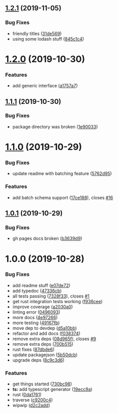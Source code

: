 ## [1.2.1](https://github.com/etclabscore/json-schema-to-types/compare/1.2.0...1.2.1) (2019-11-05)


### Bug Fixes

* friendly titles ([31de569](https://github.com/etclabscore/json-schema-to-types/commit/31de569369cb74700bf23b316a0f5096d998cdf5))
* using some lodash stuff ([845c1c4](https://github.com/etclabscore/json-schema-to-types/commit/845c1c45d77572c82f37b75830c340226e746873))

# [1.2.0](https://github.com/etclabscore/json-schema-to-types/compare/1.1.1...1.2.0) (2019-10-30)


### Features

* add generic interface ([a1757a7](https://github.com/etclabscore/json-schema-to-types/commit/a1757a7069b2d3f34b5a9591a340d4232d004c64))

## [1.1.1](https://github.com/etclabscore/json-schema-to-types/compare/1.1.0...1.1.1) (2019-10-30)


### Bug Fixes

* package directory was broken ([1e90033](https://github.com/etclabscore/json-schema-to-types/commit/1e90033a31504682dbadee580914fdf35fb0f344))

# [1.1.0](https://github.com/etclabscore/json-schema-to-types/compare/1.0.1...1.1.0) (2019-10-29)


### Bug Fixes

* update readme with batching feature ([5762d95](https://github.com/etclabscore/json-schema-to-types/commit/5762d95a94a463656a8034af840702f9881de0ae))


### Features

* add batch schema support ([17ce188](https://github.com/etclabscore/json-schema-to-types/commit/17ce188400f53b82473f2917a714ccdd8b3ea5c5)), closes [#16](https://github.com/etclabscore/json-schema-to-types/issues/16)

## [1.0.1](https://github.com/etclabscore/json-schema-to-types/compare/1.0.0...1.0.1) (2019-10-29)


### Bug Fixes

* gh pages docs broken ([b3639d9](https://github.com/etclabscore/json-schema-to-types/commit/b3639d95143d1febca8891e04f44d8305841eabd))

# 1.0.0 (2019-10-28)


### Bug Fixes

* add readme stuff ([e07de72](https://github.com/etclabscore/json-schema-to-types/commit/e07de72b06a70bf60bad3589d3c1ac925e3d6b3d))
* add typedoc ([47336cb](https://github.com/etclabscore/json-schema-to-types/commit/47336cb8a3364f8eb27013f1c3b228cd32121730))
* all tests passing ([7328f33](https://github.com/etclabscore/json-schema-to-types/commit/7328f3304b41f2180ded4e0de7328efeab9e5c02)), closes [#1](https://github.com/etclabscore/json-schema-to-types/issues/1)
* get rust integration tests working ([f936cee](https://github.com/etclabscore/json-schema-to-types/commit/f936ceed534f4ec1dc165ca2edbd9f09710894c5))
* improve coverage ([a2030a0](https://github.com/etclabscore/json-schema-to-types/commit/a2030a03578566f1b4ef6ac21df03ea8852a454b))
* linting error ([0496093](https://github.com/etclabscore/json-schema-to-types/commit/0496093fcf432a09e69c59bdc447489b710eeae0))
* more docs ([4e97266](https://github.com/etclabscore/json-schema-to-types/commit/4e97266b3c731ff3db3eb64880121167f952ea9c))
* more testing ([49167fb](https://github.com/etclabscore/json-schema-to-types/commit/49167fb6600b86781b93481af0f1ba47be3930e2))
* move dep to devdep ([d5a10bb](https://github.com/etclabscore/json-schema-to-types/commit/d5a10bb13752eed9b0f8e1f8a4327bef1b0c713f))
* refactor and add docs ([f038374](https://github.com/etclabscore/json-schema-to-types/commit/f038374b4644cc232dc3974a71aab8f89e5aa844))
* remove extra deps ([08d965f](https://github.com/etclabscore/json-schema-to-types/commit/08d965f81239cece6e8767ad9e7e660ccba8681b)), closes [#9](https://github.com/etclabscore/json-schema-to-types/issues/9)
* remove extra deps ([700b515](https://github.com/etclabscore/json-schema-to-types/commit/700b51503cf9cba2d400b797661b1e6c04e06125))
* rust fixes ([87dbde6](https://github.com/etclabscore/json-schema-to-types/commit/87dbde63e79f96a474f93139dcb37f4acca7d8be))
* update packagejson ([5b50dcb](https://github.com/etclabscore/json-schema-to-types/commit/5b50dcb976ac6a9ec91bcc8597451b8423dc466e))
* upgrade deps ([8c9c3d6](https://github.com/etclabscore/json-schema-to-types/commit/8c9c3d6c7239838e92f071656751db717fd7a370))


### Features

* get things started ([730bc98](https://github.com/etclabscore/json-schema-to-types/commit/730bc983b0e116a23f2c188516872da9569db41d))
* **ts:** add typescript generator ([19ecc9a](https://github.com/etclabscore/json-schema-to-types/commit/19ecc9a1cb5d2ad3d5c071e45d3256312af40eb1))
* rust ([0da1761](https://github.com/etclabscore/json-schema-to-types/commit/0da176179c5df3ee4f4c78c4f6f21c3536eac530))
* traverse ([c9200c4](https://github.com/etclabscore/json-schema-to-types/commit/c9200c40d7432077da41a100f9da72b314af79af))
* wipwip ([d2c2add](https://github.com/etclabscore/json-schema-to-types/commit/d2c2add02452c6f081290537999c7c143da55065))
